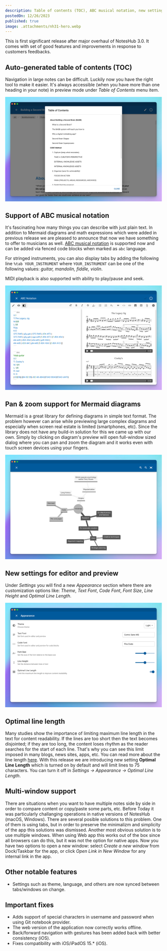 ```yaml
---
description: Table of contents (TOC), ABC musical notation, new settings for editor/preview, bug fixes and more
postedOn: 12/26/2023
published: true
image: .attachments/nh31-hero.webp
---
```


This is first significant release after major overhaul of NotesHub 3.0. It comes with set of good features and improvements in response to customers feedbacks.

## Auto-generated table of contents (TOC)
Navigation in large notes can be difficult. Luckily now you have the right tool to make it easier. It's always accessible (when you have more than one heading in your note) in preview mode under _Table of Contents_ menu item.

![TOC](.attachments/nh31-toc.webp "Table of contents (TOC)")

## Support of ABC musical notation
It's fascinating how many things you can describe with just plain text. In addition to Mermaid diagrams and math expressions which were added in previous release we are pleased to announce that now we have something to offer to musicians as well. [ABC musical notation](https://en.wikipedia.org/wiki/ABC_notation) is supported now and can be added via fenced code blocks when marked as `abc` language.

For stringed instruments, you can also display tabs by adding the following line `%tab YOUR_INSTRUMENT` where `YOUR_INSTRUMENT` can be one of the following values: _guitar, mandolin, fiddle, violin_.

MIDI playback is also supported with ability to play/pause and seek.

![ABC Notation](.attachments/nh31-abc.webp "ABC Notation")

## Pan & zoom support for Mermaid diagrams
Mermaid is a great library for defining diagrams in simple text format. The problem however can arise while previewing large complex diagrams and especially when screen real estate is limited (smartphones, etc). Since the library does not have any build-in solution for this we came up with our own. Simply by clicking on diagram's preview will open full-window sized dialog where you can pan and zoom the diagram and it works even with touch screen devices using your fingers.

![Pan & Zoom for Mermaid](.attachments/nh31-mermaid_pan_zoom.webp "Pan & Zoom for Mermaid")

## New settings for editor and preview

Under _Settings_ you will find a new _Appearance_ section where there are customization options like: _Theme_, _Text Font_, _Code Font_, _Font Size_, _Line Height_ and _Optimal Line Length_.

![Appearance Settings](.attachments/nh31-appearance-settings.webp "Appearance Settings")

## Optimal line length
Many studies show the importance of limiting maximum line length in the text for content readability. If the lines are too short then the text becomes disjointed; if they are too long, the content loses rhythm as the reader searches for the start of each line. That's why you can see this limit imposed in many blogs, news sites, apps, etc. You can read more about the line length [here](https://en.wikipedia.org/wiki/Line_length#Electronic_text).
With this release we are introducing new setting **Optimal Line Length** which is turned on by default and will limit lines to 75 characters. You can turn it off in _Settings -> Appearance -> Optimal Line Length_.

## Multi-window support
There are situations when you want to have multiple notes side by side in order to compare content or copy/paste some parts, etc. Before Today it was particularly challanging operations in native versions of NotesHub (macOS, Windows). There are several posible solutions to this problem. One of them is using tabs, but in order to preserve the minimalizm and simplicity of the app this solutions was dismissed. Another most obvious solution is to use multiple windows. When using Web app this works out of the box since all browsers can do this, but it was not the option for native apps. Now you have two options to open a new window: select _Create a new window_ from Dock/Taskbar for the app, or click _Open Link in New Window_ for any internal link in the app.

## Other notable features
- Settings such as theme, language, and others are now synced between tabs/windows on change.

## Important fixes
- Adds support of special characters in username and password when using Git notebook provider.
- The web version of the application now correctly works offline.
- Back/forward navigation with gestures has been added back with better consistency (iOS).
- Fixes compatibility with iOS/iPadOS 15.* (iOS).
